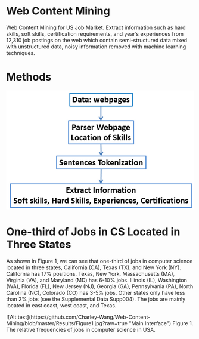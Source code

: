 # Web Content Mining
Web Content Mining for US Job Market. Extract information such as hard skills, soft skills, certification requirements, and year’s experiences from 12,310 job postings on the web which contain semi-structured data mixed with unstructured data, noisy information removed with machine learning techniques.

# Methods
![Alt text](https://github.com/Charley-Wang/Web-Content-Mining/blob/master/Results/Methods.jpg?raw=true "Main Interface")

# One-third of Jobs in CS Located in Three States
<p></p>
As shown in Figure 1, we can see that one-third of jobs in computer science located in three states, California (CA), Texas (TX), and New York (NY). California has 17% positions. Texas, New York, Massachusetts (MA), Virginia (VA), and Maryland (MD) has 6-10% jobs. Illinois (IL), Washington (WA), Florida (FL), New Jersey (NJ), Georgia (GA), Pennsylvania (PA), North Carolina (NC), Colorado (CO) has 3-5% jobs. Other states only have less than 2% jobs (see the Supplemental Data Supp004). The jobs are mainly located in east coast, west coast, and Texas.
<p></p>
![Alt text](https://github.com/Charley-Wang/Web-Content-Mining/blob/master/Results/Figure1.jpg?raw=true "Main Interface")
Figure 1. The relative frequencies of jobs in computer science in USA.
